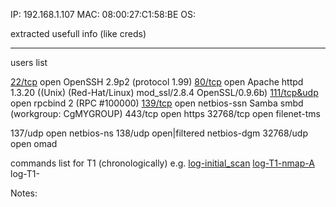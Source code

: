 IP: 192.168.1.107
MAC: 08:00:27:C1:58:BE
OS: 

extracted usefull info (like creds)
****
users list

[22/tcp](./log-T1-tcp-22)    open  OpenSSH 2.9p2 (protocol 1.99)
[80/tcp](./log-T1-tcp-80)    open  Apache httpd 1.3.20 ((Unix)  (Red-Hat/Linux) mod_ssl/2.8.4 OpenSSL/0.9.6b)
[111/tcp&udp](./log-T1-111)   open  rpcbind     2 (RPC #100000)
[139/tcp](./log-T1-tcp-139)   open  netbios-ssn Samba smbd (workgroup: CgMYGROUP)
443/tcp   open  https
32768/tcp open  filenet-tms

137/udp   open          netbios-ns
138/udp   open|filtered netbios-dgm
32768/udp open          omad

commands list for T1 (chronologically)
e.g.
[log-initial_scan](./log-initial_scan)
[log-T1-nmap-A](./log-T1-nmap-A)
log-T1-

Notes:
